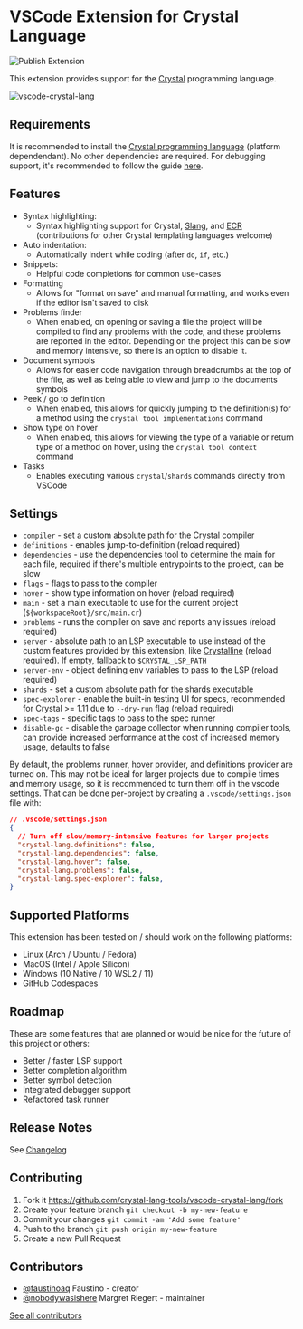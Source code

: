 # VSCode Extension for Crystal Language

![Publish Extension](https://github.com/crystal-lang-tools/vscode-crystal-lang/workflows/Publish%20Extension/badge.svg)

This extension provides support for the [Crystal](https://github.com/crystal-lang) programming language.

![vscode-crystal-lang](./images/vscode-example.gif)

## Requirements

It is recommended to install the [Crystal programming language](https://crystal-lang.org/) (platform dependendant). No other dependencies are required.
For debugging support, it's recommended to follow the guide [here](https://dev.to/bcardiff/debug-crystal-in-vscode-via-codelldb-3lf).

## Features

- Syntax highlighting:
  - Syntax highlighting support for Crystal, [Slang](https://github.com/jeromegn/slang), and [ECR](https://crystal-lang.org/api/latest/ECR.html) (contributions for other Crystal templating languages welcome)
- Auto indentation:
  - Automatically indent while coding (after `do`, `if`, etc.)
- Snippets:
  - Helpful code completions for common use-cases
- Formatting
  - Allows for "format on save" and manual formatting, and works even if the editor isn't saved to disk
- Problems finder
  - When enabled, on opening or saving a file the project will be compiled to find any problems with the code, and these problems are reported in the editor. Depending on the project this can be slow and memory intensive, so there is an option to disable it.
- Document symbols
  - Allows for easier code navigation through breadcrumbs at the top of the file, as well as being able to view and jump to the documents symbols
- Peek / go to definition
  - When enabled, this allows for quickly jumping to the definition(s) for a method using the `crystal tool implementations` command
- Show type on hover
  - When enabled, this allows for viewing the type of a variable or return type of a method on hover, using the `crystal tool context` command
- Tasks
  - Enables executing various `crystal`/`shards` commands directly from VSCode

## Settings

- `compiler` - set a custom absolute path for the Crystal compiler
- `definitions` - enables jump-to-definition (reload required)
- `dependencies` - use the dependencies tool to determine the main for each file, required if there's multiple entrypoints to the project, can be slow
- `flags` - flags to pass to the compiler
- `hover` - show type information on hover (reload required)
- `main` - set a main executable to use for the current project (`${workspaceRoot}/src/main.cr`)
- `problems` - runs the compiler on save and reports any issues (reload required)
- `server` - absolute path to an LSP executable to use instead of the custom features provided by this extension, like [Crystalline](https://github.com/elbywan/crystalline) (reload required). If empty, fallback to `$CRYSTAL_LSP_PATH`
- `server-env` - object defining env variables to pass to the LSP (reload required)
- `shards` - set a custom absolute path for the shards executable
- `spec-explorer` - enable the built-in testing UI for specs, recommended for Crystal >= 1.11 due to `--dry-run` flag (reload required)
- `spec-tags` - specific tags to pass to the spec runner
- `disable-gc` - disable the garbage collector when running compiler tools, can provide increased performance at the cost of increased memory usage, defaults to false

By default, the problems runner, hover provider, and definitions provider are turned on. This may not be ideal for larger projects due to compile times and memory usage, so it is recommended to turn them off in the vscode settings. That can be done per-project by creating a `.vscode/settings.json` file with:

```json
// .vscode/settings.json
{
  // Turn off slow/memory-intensive features for larger projects
  "crystal-lang.definitions": false,
  "crystal-lang.dependencies": false,
  "crystal-lang.hover": false,
  "crystal-lang.problems": false,
  "crystal-lang.spec-explorer": false,
}
```

## Supported Platforms

This extension has been tested on / should work on the following platforms:

- Linux (Arch / Ubuntu / Fedora)
- MacOS (Intel / Apple Silicon)
- Windows (10 Native / 10 WSL2 / 11)
- GitHub Codespaces

## Roadmap

These are some features that are planned or would be nice for the future of this project or others:

- Better / faster LSP support
- Better completion algorithm
- Better symbol detection
- Integrated debugger support
- Refactored task runner

## Release Notes

See [Changelog](https://github.com/crystal-lang-tools/vscode-crystal-lang/blob/master/CHANGELOG.md)

## Contributing

1. Fork it https://github.com/crystal-lang-tools/vscode-crystal-lang/fork
2. Create your feature branch `git checkout -b my-new-feature`
3. Commit your changes `git commit -am 'Add some feature'`
4. Push to the branch `git push origin my-new-feature`
5. Create a new Pull Request

## Contributors

- [@faustinoaq](https://github.com/faustinoaq) Faustino - creator
- [@nobodywasishere](https://github.com/nobodywasishere) Margret Riegert - maintainer

[See all contributors](https://github.com/crystal-lang-tools/vscode-crystal-lang/graphs/contributors)
